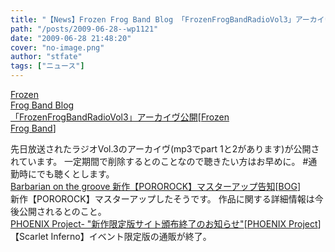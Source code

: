 ```yaml
---
title: "【News】Frozen Frog Band Blog 「FrozenFrogBandRadioVol3」アーカイヴ公開"
path: "/posts/2009-06-28--wp1121"
date: "2009-06-28 21:48:20"
cover: "no-image.png"
author: "stfate"
tags: ["ニュース"]
---
```


<style type="text/css">
<!--
p {white-space: pre-wrap};
-->
</style>

<a class="topics" href="http://live.crowsclaw.info/" target="_blank">Frozen Frog Band Blog 「FrozenFrogBandRadioVol3」アーカイヴ公開</a><span class="junre">[<a href="http://live.crowsclaw.info/" target="_blank">Frozen Frog Band</a>]</span>
<div class="news">先日放送されたラジオVol.3のアーカイヴ(mp3でpart 1と2があります)が公開されています。
一定期間で削除するとのことなので聴きたい方はお早めに。
#通勤時にでも聴くとします。</div>
<a class="topics" href="http://www.astronotes.jp/bog-official/index.html" target="_blank">Barbarian on the groove 新作【POROROCK】マスターアップ告知</a><span class="junre">[<a href="http://www.astronotes.jp/bog-official/index.html" target="_blank">BOG</a>]</span>
<div class="news">新作【POROROCK】マスターアップしたそうです。
作品に関する詳細情報は今後公開されるとのこと。</div>
<a class="topics" href="http://www.p-pr.info/" target="_blank">PHOENIX Project- "新作限定版サイト頒布終了のお知らせ"</a><span class="junre">[<a href="http://www.p-pr.info/" target="_blank">PHOENIX Project</a>]</span>
<div class="news">【Scarlet Inferno】イベント限定版の通販が終了。</div>
